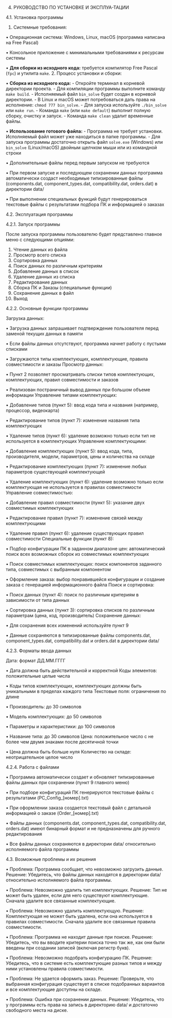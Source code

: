 4. РУКОВОДСТВО ПО УСТАНОВКЕ И ЭКСПЛУА-ТАЦИИ

4.1. Установка программы

1.	Системные требования:

•	Операционная система: Windows, Linux, macOS (программа написана на Free Pascal)

•	Консольное приложение с минимальными требованиями к ресурсам системы

•	**Для сборки из исходного кода:** требуется компилятор Free Pascal (`fpc`) и утилита `make`.
2.	Процесс установки и сборки:

•	**Сборка из исходного кода:**
    - Откройте терминал в корневой директории проекта.
    - Для компиляции программы выполните команду `make build`.
    - Исполняемый файл `bin_solve` будет создан в корневой директории.
    - В Linux и macOS может потребоваться дать права на исполнение: `chmod 777 bin_solve`.
    - Для запуска используйте `./bin_solve` или `make run`.
    - Команда `make` (или `make default`) выполнит полную сборку, очистку и запуск.
    - Команда `make clean` удалит временные файлы.


•	**Использование готового файла:**
    - Программа не требует установки. Исполняемый файл может уже находиться в папке программы.
    - Для запуска программы достаточно открыть файл `solve.exe` (Windows) или `bin_solve` (Linux/macOS) двойным щелчком мыши или из командной строки

•	Дополнительные файлы перед первым запуском не требуются

•	При первом запуске и последующем сохранении данных программа автоматически создаст необходимые типизированные файлы (components.dat, component_types.dat, compatibility.dat, orders.dat) в директории data/

•	При выполнении специальных функций будут генерироваться текстовые файлы с результатами подбора ПК и информацией о заказах

4.2. Эксплуатация программы

4.2.1. Запуск программы

После запуска программы пользователю будет представлено главное меню с следующими опциями:
1.	Чтение данных из файла
2.	Просмотр всего списка
3.	Сортировка данных
4.	Поиск данных по различным критериям
5.	Добавление данных в список
6.	Удаление данных из списка
7.	Редактирование данных
8.	Сборка ПК и Заказы (специальные функции)
9.	Сохранение данных в файл
10.	Выход 

4.2.2. Основные функции программы

Загрузка данных:

•	Загрузка данных запрашивает подтверждение пользователя перед заменой текущих данных в памяти

•	Если файлы данных отсутствуют, программа начнет работу с пустыми списками

•	Загружаются типы комплектующих, комплектующие, правила совместимости и заказы
Просмотр данных:

•	Пункт 2 позволяет просматривать списки типов комплектующих, комплектующих, правил совместимости и заказов

•	Реализован постраничный вывод данных при большом объеме информации
Управление типами комплектующих:

•	Добавление типов (пункт 5): ввод кода типа и названия (например, процессор, видеокарта)

•	Редактирование типов (пункт 7): изменение названия типа комплектующих

•	Удаление типов (пункт 6): удаление возможно только если тип не используется в комплектующих
Управление комплектующими:

•	Добавление комплектующих (пункт 5): ввод кода, типа, производителя, модели, параметров, цены и количества на складе

•	Редактирование комплектующих (пункт 7): изменение любых параметров существующей комплектующей

•	Удаление комплектующих (пункт 6): удаление возможно только если комплектующая не используется в правилах совместимости
Управление совместимостью:

•	Добавление правил совместимости (пункт 5): указание двух совместимых комплектующих

•	Редактирование правил (пункт 7): изменение связей между комплектующими

•	Удаление правил (пункт 6): удаление существующих правил совместимости
Специальные функции (пункт 8):

•	Подбор конфигурации ПК в заданном диапазоне цен: автоматический поиск всех возможных сборок из совместимых комплектующих

•	Поиск совместимых комплектующих: поиск компонентов заданного типа, совместимых с выбранным компонентом

•	Оформление заказа: выбор понравившейся конфигурации и создание заказа с генерацией информационного файла
Поиск и сортировка:

•	Поиск данных (пункт 4): поиск по различным критериям в зависимости от типа данных

•	Сортировка данных (пункт 3): сортировка списков по различным параметрам (цена, код, производитель)
Сохранение данных:

•	Для сохранения всех изменений используйте пункт 9

•	Данные сохраняются в типизированные файлы components.dat, component_types.dat, compatibility.dat и orders.dat в директории data/

4.2.3. Форматы ввода данных

Дата: формат ДД.ММ.ГГГГ

•	Дата должна быть действительной и корректной
Коды элементов: положительные целые числа

•	Коды типов комплектующих, комплектующих должны быть уникальными в пределах каждого типа
Текстовые поля: ограничения по длине

•	Производитель: до 30 символов

•	Модель комплектующих: до 50 символов  

•	Параметры и характеристики: до 100 символов

•	Название типа: до 30 символов
Цена: положительное число с не более чем двумя знаками после десятичной точки

•	Цена должна быть больше нуля
Количество на складе: неотрицательное целое число

4.2.4. Работа с файлами

•	Программа автоматически создает и обновляет типизированные файлы данных при сохранении (пункт 9 главного меню)

•	При подборе конфигураций ПК генерируются текстовые файлы с результатами (PC_Config_[номер].txt)

•	При оформлении заказа создается текстовый файл с детальной информацией о заказе (Order_[номер].txt)

•	Файлы данных (components.dat, component_types.dat, compatibility.dat, orders.dat) имеют бинарный формат и не предназначены для ручного редактирования

•	Все файлы данных сохраняются в директории data/ относительно исполняемого файла программы

4.3. Возможные проблемы и их решения

•	Проблема: Программа сообщает, что невозможно загрузить данные. Решение: Убедитесь, что файлы данных находятся в директории data/ относительно исполняемого файла программы.

•	Проблема: Невозможно удалить тип комплектующих. Решение: Тип не может быть удален, если для него существуют комплектующие. Сначала удалите все связанные комплектующие.

•	Проблема: Невозможно удалить комплектующую. Решение: Комплектующая не может быть удалена, если она используется в правилах совместимости. Сначала удалите все связанные правила совместимости.

•	Проблема: Программа не находит данные при поиске. Решение: Убедитесь, что вы вводите критерии поиска точно так же, как они были введены при создании записей (включая регистр букв).

•	Проблема: Невозможно подобрать конфигурацию ПК. Решение: Убедитесь, что в системе есть комплектующие разных типов и между ними установлены правила совместимости.

•	Проблема: Не удается оформить заказ. Решение: Проверьте, что выбранная конфигурация существует в списке подобранных вариантов и все комплектующие доступны на складе.

•	Проблема: Ошибка при сохранении данных. Решение: Убедитесь, что у программы есть права на запись в директорию data/ и достаточно свободного места на диске.
 

